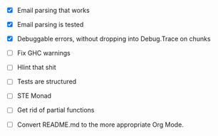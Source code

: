 - [x] Email parsing that works
- [x] Email parsing is tested
- [x] Debuggable errors, without dropping into Debug.Trace on chunks
- [ ] Fix GHC warnings
- [ ] Hlint that shit
- [ ] Tests are structured
- [ ] STE Monad
- [ ] Get rid of partial functions
- [ ] Convert README.md to the more appropriate Org Mode.


